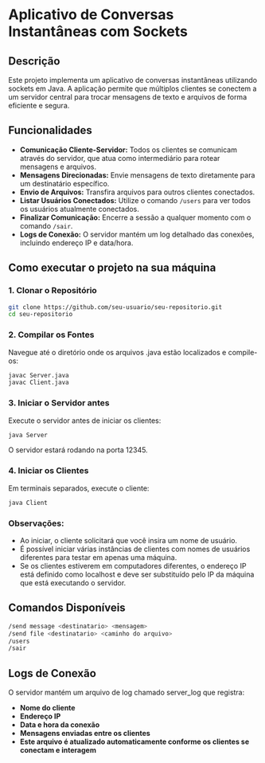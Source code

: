 # Aplicativo de Conversas Instantâneas com Sockets

## Descrição

Este projeto implementa um aplicativo de conversas instantâneas utilizando sockets em Java. A aplicação permite que múltiplos clientes se conectem a um servidor central para trocar mensagens de texto e arquivos de forma eficiente e segura.

## Funcionalidades

- **Comunicação Cliente-Servidor:** Todos os clientes se comunicam através do servidor, que atua como intermediário para rotear mensagens e arquivos.
- **Mensagens Direcionadas:** Envie mensagens de texto diretamente para um destinatário específico.
- **Envio de Arquivos:** Transfira arquivos para outros clientes conectados.
- **Listar Usuários Conectados:** Utilize o comando `/users` para ver todos os usuários atualmente conectados.
- **Finalizar Comunicação:** Encerre a sessão a qualquer momento com o comando `/sair`.
- **Logs de Conexão:** O servidor mantém um log detalhado das conexões, incluindo endereço IP e data/hora.


## Como executar o projeto na sua máquina

### 1. Clonar o Repositório

```bash
git clone https://github.com/seu-usuario/seu-repositorio.git
cd seu-repositorio
```

### 2. Compilar os Fontes
Navegue até o diretório onde os arquivos .java estão localizados e compile-os:
```bash
javac Server.java
javac Client.java
```
### 3. Iniciar o Servidor antes
Execute o servidor antes de iniciar os clientes:
```bash
java Server
```
O servidor estará rodando na porta 12345.

### 4. Iniciar os Clientes
Em terminais separados, execute o cliente:
```bash
java Client
```
### Observações:
- Ao iniciar, o cliente solicitará que você insira um nome de usuário.
- É possível iniciar várias instâncias de clientes com nomes de usuários diferentes para testar em apenas uma máquina.
- Se os clientes estiverem em computadores diferentes, o endereço IP está definido como localhost e deve ser substituído pelo IP da máquina que está executando o servidor.

## Comandos Disponíveis

```bash
/send message <destinatario> <mensagem>
/send file <destinatario> <caminho do arquivo>
/users
/sair
```

## Logs de Conexão
O servidor mantém um arquivo de log chamado server_log que registra:

- **Nome do cliente**
- **Endereço IP**
- **Data e hora da conexão**
- **Mensagens enviadas entre os clientes**
- **Este arquivo é atualizado automaticamente conforme os clientes se conectam e interagem**
